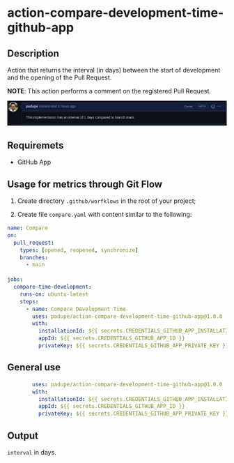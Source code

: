 # action-compare-development-time-github-app

## Description

Action that returns the interval (in days) between the start of development and the opening of the Pull Request.

**NOTE**: This action performs a comment on the registered Pull Request.

![Example Comment](./assets/comment-example.jpeg)

## Requiremets

- GitHub App

## Usage for metrics through Git Flow

1. Create directory `.github/worfklows` in the root of your project;

2. Create file `compare.yaml` with content similar to the following:

```yaml
name: Compare
on:
  pull_request:
    types: [opened, reopened, synchronize]
    branches:
      - main
    
jobs:
  compare-time-development:
    runs-on: ubuntu-latest
    steps:
      - name: Compare Development Time
        uses: padupe/action-compare-development-time-github-app@1.0.0
        with:
          installationId: ${{ secrets.CREDENTIALS_GITHUB_APP_INSTALLATION_ID }}
          appId: ${{ secrets.CREDENTIALS_GITHUB_APP_ID }}
          privateKey: ${{ secrets.CREDENTIALS_GITHUB_APP_PRIVATE_KEY }}
```

## General use

```yaml
        uses: padupe/action-compare-development-time-github-app@1.0.0
        with:
          installationId: ${{ secrets.CREDENTIALS_GITHUB_APP_INSTALLATION_ID }}
          appId: ${{ secrets.CREDENTIALS_GITHUB_APP_ID }}
          privateKey: ${{ secrets.CREDENTIALS_GITHUB_APP_PRIVATE_KEY }}
```

## Output

`interval` in days.